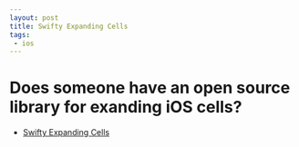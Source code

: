 ```yaml
---
layout: post
title: Swifty Expanding Cells
tags: 
 - ios
---
```


# Does someone have an open source library for exanding iOS cells?

- [Swifty Expanding Cells](https://github.com/justinmfischer/SwiftyExpandingCells)
